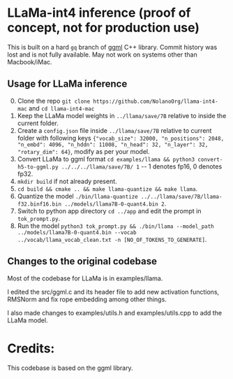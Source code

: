 # LLaMa-int4 inference (proof of concept, not for production use)

This is built on a hard `gq` branch of [ggml](https://github.com/ggerganov/ggml) C++ library. Commit history was lost and is not fully available. May not work on systems other than Macbook/iMac.

## Usage for LLaMa inference

0. Clone the repo `git clone https://github.com/NolanoOrg/llama-int4-mac` and `cd llama-int4-mac`
1. Keep the LLaMa model weights in `../llama/save/7B` relative to inside the current folder.
2. Create a `config.json` file inside `../llama/save/7B` relative to current folder with following keys `{"vocab_size": 32000, "n_positions": 2048, "n_embd": 4096, "n_hddn": 11008, "n_head": 32, "n_layer": 32, "rotary_dim": 64}`, modify as per your model.
3. Convert LLaMa to ggml format `cd examples/llama && python3 convert-h5-to-ggml.py ../../../llama/save/7B/ 1` -- 1 denotes fp16, 0 denotes fp32.
4. `mkdir build` if not already present.
5. `cd build && cmake .. && make llama-quantize && make llama`.
6. Quantize the model `./bin/llama-quantize ../../llama/save/7B/llama-f32.binf16.bin ../models/llama7B-0-quant4.bin 2`.
7. Switch to python app directory `cd ../app` and edit the prompt in `tok_prompt.py`.
8. Run the model `python3 tok_prompt.py && ./bin/llama --model_path ../models/llama7B-0-quant4.bin --vocab ../vocab/llama_vocab_clean.txt -n [NO_OF_TOKENS_TO_GENERATE]`.

## Changes to the original codebase

Most of the codebase for LLaMa is in examples/llama.

I edited the src/ggml.c and its header file to add new activation functions, RMSNorm and fix rope embedding among other things.

I also made changes to examples/utils.h and examples/utils.cpp to add the LLaMa model.

# Credits:

This codebase is based on the ggml library.

